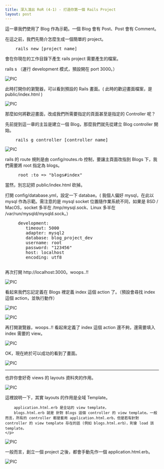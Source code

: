 ```yaml
--- 
title: 深入淺出 RoR (4-1) - 打造你第一個 Rails Project
layout: post
---
```


這一章我們使用了 Blog 作為示範。一個 Blog 會有 Post、Post 會有 Comment。

在這之前，我們先簡介怎麼生成一個簡單的 project。

<pre>
    rails new [project name] 
</pre>

會在你現在的工作目錄下產生 rails project 需要產生的檔案。

rails s （運行 development 模式，預設開在 port 3000。）

![PIC](http://pic.pimg.tw/rails/normal_490c1e6e0e4ef.png)

此時打開你的瀏覽器，可以看到預設的 Rails 畫面。( 此時的歡迎畫面檔案，是 public/index.html )

![PIC](http://pic.pimg.tw/rails/normal_490c1f301b904.png)

那麼如何將歡迎畫面，改成我們所需要指定的頁面甚至是指定的 Controller 呢？

先前提到這一章的主旨是建立一個 Blog，那麼我們就先從建立 Blog controller 開始。

<pre>
    rails g controller [controller_name]
</pre>

![PIC](http://pic.pimg.tw/rails/490c237327dd6.png)

rails 的 route 規則是由 config/routes.rb 控制，要讓主頁面改指到 Blogs 下，我們需要將 root 指定為 blogs。

<pre>
     root :to => "blogs#index"
</pre>

當然，別忘記把 public/index.html 砍掉。

打開  config/database.yml，設定一下 databae。( 我個人偏好 mysql，在此以 mysql 作為示範。需注意的是 mysql socket 位置隨作業系統不同，如果是 BSD / MacOS，socket 多半在 /tmp/mysql.sock、Linux 多半在 /var/run/mysqld/mysqld.sock。）

<pre>
     development: 
        timeout: 5000
        adapter: mysql2
        database: blog_project_dev
        username: root 
        password: "123456"
        host: localhost
        encoding: utf8

</pre>

再次打開 http://localhost:3000。woops..!!

![PIC](http://pic.pimg.tw/rails/490c259446fb7.png)

看起來我們忘記定義在 Blogs 裡定義 index 這個 action 了。（預設會尋找 index 這個 action，並執行動作）

![PIC](http://pic.pimg.tw/rails/490c28a02f127.png)

![PIC](http://pic.pimg.tw/rails/490c267dcb319.png)

再打開瀏覽器，woops..!! 看起來定義了 index 這個 action 還不夠，還需要填入 index 需要的 view。

![PIC](http://pic.pimg.tw/rails/490c27870a84e.png)

OK，現在終於可以成功的看到了畫面。

![PIC](http://pic.pimg.tw/rails/490c27bf1d7be.png)

<hr>

也許你會好奇 views 的 layouts 資料夾的作用。

![PIC](http://pic.pimg.tw/rails/490c277b97e4c.png)

<div class="info">
    <p>
        這裡說明一下，其實 layouts 的作用是全域 Template。

        application.html.erb 是全站的 view template，
        blogs.html.erb 就是 針對 Blogs 這個 controller 的 view template。一般而言，所有的 controller 都是套用 application.html.erb，但是若有針對 controller 的 view template 存在的話 (例如 blogs.html.erb），則會 load 該 template。
    </p>
</div>

![PIC](http://pic.pimg.tw/rails/490c2a7647aca.png)

一般而言，創立一個 project 之後，都會手動先作一個 application.html.erb。

![PIC](http://pic.pimg.tw/rails/490c399104f9d.png)